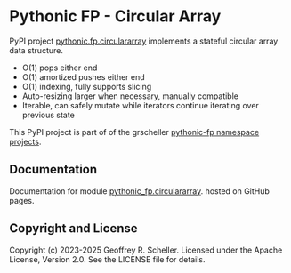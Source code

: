 # Pythonic FP - Circular Array

PyPI project
[pythonic.fp.circulararray](https://pypi.org/project/pythonic-fp.circulararray/)
implements a stateful circular array data structure.

- O(1) pops either end
- O(1) amortized pushes either end
- O(1) indexing, fully supports slicing
- Auto-resizing larger when necessary, manually compatible
- Iterable, can safely mutate while iterators continue iterating over previous state

This PyPI project is part of of the grscheller
[pythonic-fp namespace projects](https://github.com/grscheller/pythonic-fp/blob/main/README.md).

## Documentation

Documentation for module
[pythonic_fp.circulararray](https://grscheller.github.io/pythonic-fp-circulararray/html).
hosted on GitHub pages.

## Copyright and License

Copyright (c) 2023-2025 Geoffrey R. Scheller. Licensed under the Apache
License, Version 2.0. See the LICENSE file for details.
